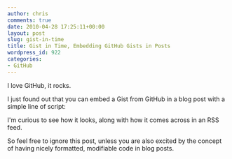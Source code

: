 ```yaml
---
author: chris
comments: true
date: 2010-04-28 17:25:11+00:00
layout: post
slug: gist-in-time
title: Gist in Time, Embedding GitHub Gists in Posts
wordpress_id: 922
categories:
- GitHub
---
```


I love GitHub, it rocks.

I just found out that you can embed a Gist from GitHub in a blog post with a simple line of script:



I'm curious to see how it looks, along with how it comes across in an RSS feed.

So feel free to ignore this post, unless you are also excited by the concept of having nicely formatted, modifiable code in blog posts.

